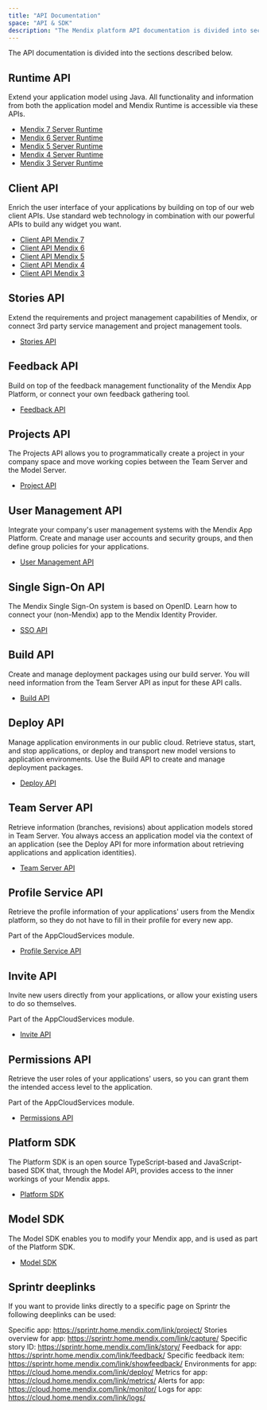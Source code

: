 ```yaml
---
title: "API Documentation"
space: "API & SDK"
description: "The Mendix platform API documentation is divided into sections such as Runtime, Client, Feedback, and Deploy."
---
```


The API documentation is divided into the sections described below.

## Runtime API

Extend your application model using Java. All functionality and information from both the application model and Mendix Runtime is accessible via these APIs.

*   [Mendix 7 Server Runtime](https://apidocs.mendix.com/7/runtime/)
*   [Mendix 6 Server Runtime](https://apidocs.mendix.com/6/runtime/)
*   [Mendix 5 Server Runtime](https://apidocs.mendix.com/5/runtime/)
*   [Mendix 4 Server Runtime](https://apidocs.mendix.com/4/runtime/)
*   [Mendix 3 Server Runtime](https://apidocs.mendix.com/3/runtime/)

## Client API

Enrich the user interface of your applications by building on top of our web client APIs. Use standard web technology in combination with our powerful APIs to build any widget you want.

*   [Client API Mendix 7](https://apidocs.mendix.com/7/client/)
*   [Client API Mendix 6](https://apidocs.mendix.com/6/client/)
*   [Client API Mendix 5](https://apidocs.mendix.com/5/client/)
*   [Client API Mendix 4](https://apidocs.mendix.com/4/client/)
*   [Client API Mendix 3](https://apidocs.mendix.com/3/client/)

## Stories API

Extend the requirements and project management capabilities of Mendix, or connect 3rd party service management and project management tools.

*   [Stories API](stories-api)

## Feedback API

Build on top of the feedback management functionality of the Mendix App Platform, or connect your own feedback gathering tool.

*   [Feedback API](feedback-api)

## Projects API

The Projects API allows you to programmatically create a project in your company space and move working copies between the Team Server and the Model Server.
*   [Project API](projects-api)

## User Management API

Integrate your company's user management systems with the Mendix App Platform. Create and manage user accounts and security groups, and then define group policies for your applications.

*   [User Management API](user-management-api)

## Single Sign-On API

The Mendix Single Sign-On system is based on OpenID. Learn how to connect your (non-Mendix) app to the Mendix Identity Provider.

*   [SSO API](single-sign-on-api)

## Build API

Create and manage deployment packages using our build server. You will need information from the Team Server API as input for these API calls.

*   [Build API](build-api)

## Deploy API

Manage application environments in our public cloud. Retrieve status, start, and stop applications, or deploy and transport new model versions to application environments. Use the Build API to create and manage deployment packages.

*   [Deploy API](deploy-api)

## Team Server API

Retrieve information (branches, revisions) about application models stored in Team Server. You always access an application model via the context of an application (see the Deploy API for more information about retrieving applications and application identities).

*   [Team Server API](team-server-api)

## Profile Service API

Retrieve the profile information of your applications' users from the Mendix platform, so they do not have to fill in their profile for every new app.

Part of the AppCloudServices module.

*   [Profile Service API](profile-api)

## Invite API

Invite new users directly from your applications, or allow your existing users to do so themselves.

Part of the AppCloudServices module.

*   [Invite API](invite-api)

## Permissions API

Retrieve the user roles of your applications' users, so you can grant them the intended access level to the application.

Part of the AppCloudServices module.

*   [Permissions API](permissions-api)

## Platform SDK

The Platform SDK is an open source TypeScript-based and JavaScript-based SDK that, through the Model API, provides access to the inner workings of your Mendix apps.

*   [Platform SDK](https://apidocs.mendix.com/platformsdk/latest/index.html)

## Model SDK

The Model SDK enables you to modify your Mendix app, and is used as part of the Platform SDK.

*   [Model SDK](https://apidocs.mendix.com/modelsdk/latest/index.html)

## Sprintr deeplinks

If you want to provide links directly to a specific page on Sprintr the following deeplinks can be used:

Specific app: https://sprintr.home.mendix.com/link/project/<appID>
Stories overview for app: https://sprintr.home.mendix.com/link/capture/<appID>
Specific story ID: https://sprintr.home.mendix.com/link/story/<storyID>
Feedback for app: https://sprintr.home.mendix.com/link/feedback/<appID>
Specific feedback item: https://sprintr.home.mendix.com/link/showfeedback/<feedbackItemNr>
Environments for app: https://cloud.home.mendix.com/link/deploy/<appID>
Metrics for app: https://cloud.home.mendix.com/link/metrics/<appID>
Alerts for app: https://cloud.home.mendix.com/link/monitor/<appID>
Logs for app: https://cloud.home.mendix.com/link/logs/<appID>
